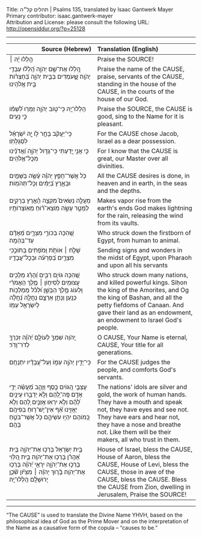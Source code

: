 <html>
<head></head>
<body>
Title: תהלים קל״ה | Psalms 135, translated by Isaac Gantwerk Mayer<br />
Primary contributor: isaac.gantwerk-mayer<br />
Attribution and License: please consult the following URL: <a href="http://opensiddur.org/?p=25128">http://opensiddur.org/?p=25128</a>
<p />
<hr />

<table style="margin-left: auto;margin-right: auto;" class="draggable">
<thead><tr><th id="x" style="text-align: right;">Source (Hebrew)</th><th style="text-align: left;">Translation (English)</th></tr></thead>
<tbody>
<tr><td style="vertical-align:top;" width="46%">
<div class="liturgy"><span lang="he">
הַ֥לְלוּ יָ֨הּ ׀
</span></div></td>
 
<td style="vertical-align:top;" width="53%">
<div class="english">
Praise the SOURCE! 
</div></td></tr>


<tr><td style="vertical-align:top;" width="46%">
<div class="liturgy"><span lang="he">
הַֽ֭לְלוּ אֶת־שֵׁ֣ם יְהֹוָ֑ה
הַֽ֝לְל֗וּ עַבְדֵ֥י יְהֹוָֽה׃
שֶׁ֣֭עֹמְדִים בְּבֵ֣ית יְהֹוָ֑ה
בְּ֝חַצְר֗וֹת בֵּ֣ית אֱלֹהֵֽינוּ׃
</span></div></td>
 
<td style="vertical-align:top;" width="53%">
<div class="english">
Praise the name of the CAUSE,
praise, servants of the CAUSE,
standing in the house of the CAUSE,
in the courts of the house of our God.
</div></td></tr>


<tr><td style="vertical-align:top;" width="46%">
<div class="liturgy"><span lang="he">
הַֽלְלוּ־יָ֭הּ 
כִּֽי־ט֣וֹב יְהֹוָ֑ה
זַמְּר֥וּ לִ֝שְׁמ֗וֹ 
כִּ֣י נָעִֽים׃
</span></div></td>
 
<td style="vertical-align:top;" width="53%">
<div class="english">
Praise the SOURCE,
the CAUSE is good, 
sing to the Name
for it is pleasant.
</div></td></tr>


<tr><td style="vertical-align:top;" width="46%">
<div class="liturgy"><span lang="he">
כִּֽי־יַעֲקֹ֗ב בָּחַ֣ר ל֣וֹ יָ֑הּ
יִ֝שְׂרָאֵ֗ל לִסְגֻלָּתֽוֹ׃
</span></div></td>
 
<td style="vertical-align:top;" width="53%">
<div class="english">
For the CAUSE chose Jacob,
Israel as a dear possession.
</div></td></tr>


<tr><td style="vertical-align:top;" width="46%">
<div class="liturgy"><span lang="he">
כִּ֤י אֲנִ֣י יָ֭דַעְתִּי 
כִּֽי־גָד֣וֹל יְהֹוָ֑ה
וַ֝אֲדֹנֵ֗ינוּ 
מִכׇּל־אֱלֹהִֽים׃
</span></div></td>
 
<td style="vertical-align:top;" width="53%">
<div class="english">
For I know
that the CAUSE is great,
our Master
over all divinities.
</div></td></tr>


<tr><td style="vertical-align:top;" width="46%">
<div class="liturgy"><span lang="he">
כֹּ֤ל אֲשֶׁר־חָפֵ֥ץ יְהֹוָ֗ה עָ֫שָׂ֥ה
בַּשָּׁמַ֥יִם וּבָאָ֑רֶץ 
בַּ֝יַּמִּ֗ים 
וְכׇל־תְּהֹמֽוֹת׃
</span></div></td>
 
<td style="vertical-align:top;" width="53%">
<div class="english">
All the CAUSE desires is done,
in heaven and in earth,
in the seas
and the depths.
</div></td></tr>


<tr><td style="vertical-align:top;" width="46%">
<div class="liturgy"><span lang="he">
מַעֲלֶ֣ה נְשִׂאִים֮ 
מִקְצֵ֢ה הָ֫אָ֥רֶץ
בְּרָקִ֣ים לַמָּטָ֣ר עָשָׂ֑ה
מֽוֹצֵא־ר֗֝וּחַ מֵאֽוֹצְרוֹתָֽיו׃
</span></div></td>
 
<td style="vertical-align:top;" width="53%">
<div class="english">
Makes vapor rise
from the earth's ends
God makes lightning for the rain,
releasing the wind from its vaults.
</div></td></tr>


<tr><td style="vertical-align:top;" width="46%">
<div class="liturgy"><span lang="he">
שֶׁ֭הִכָּה 
בְּכוֹרֵ֣י מִצְרָ֑יִם
מֵ֝אָדָ֗ם 
עַד־בְּהֵמָֽה׃
</span></div></td>
 
<td style="vertical-align:top;" width="53%">
<div class="english">
Who struck down
the firstborn of Egypt,
from human
to animal.
</div></td></tr>


<tr><td style="vertical-align:top;" width="46%">
<div class="liturgy"><span lang="he">
שָׁלַ֤ח ׀ אוֹתֹ֣ת וּ֭מֹפְתִים
בְּתוֹכֵ֣כִי מִצְרָ֑יִם
בְּ֝פַרְעֹ֗ה 
וּבְכׇל־עֲבָדָֽיו׃
</span></div></td>
 
<td style="vertical-align:top;" width="53%">
<div class="english">
Sending signs and wonders
in the midst of Egypt,
upon Pharaoh
and upon all his servants
</div></td></tr>


<tr><td style="vertical-align:top;" width="46%">
<div class="liturgy"><span lang="he">
שֶׁ֭הִכָּה גּוֹיִ֣ם רַבִּ֑ים
וְ֝הָרַ֗ג מְלָכִ֥ים עֲצוּמִֽים׃
לְסִיח֤וֹן ׀ מֶ֤לֶךְ הָאֱמֹרִ֗י 
וּ֭לְעוֹג מֶ֣לֶךְ הַבָּשָׁ֑ן
וּ֝לְכֹ֗ל מַמְלְכ֥וֹת 
כְּנָֽעַן׃
וְנָתַ֣ן אַרְצָ֣ם 
נַחֲלָ֑ה
נַ֝חֲלָ֗ה 
לְיִשְׂרָאֵ֥ל עַמּֽוֹ׃
</span></div></td>
 
<td style="vertical-align:top;" width="53%">
<div class="english">
Who struck down many nations,
and killed powerful kings.
Siḥon the king of the Amorites,
and Og the king of Bashan,
and all the petty fiefdoms
of Canaan.
And gave their land
as an endowment,
an endowment
to Israel God's people.
</div></td></tr>


<tr><td style="vertical-align:top;" width="46%">
<div class="liturgy"><span lang="he">
יְ֭הֹוָה שִׁמְךָ֣ לְעוֹלָ֑ם
יְ֝הֹוָ֗ה זִכְרְךָ֥ לְדֹר־וָדֹֽר׃
</span></div></td>
 
<td style="vertical-align:top;" width="53%">
<div class="english">
O CAUSE, Your Name is eternal,
CAUSE, Your title for all generations.
</div></td></tr>


<tr><td style="vertical-align:top;" width="46%">
<div class="liturgy"><span lang="he">
כִּֽי־יָדִ֣ין יְהֹוָ֣ה עַמּ֑וֹ
וְעַל־עֲ֝בָדָ֗יו יִתְנֶחָֽם׃
</span></div></td>
 
<td style="vertical-align:top;" width="53%">
<div class="english">
For the CAUSE judges the people,
and comforts God's servants.
</div></td></tr>


<tr><td style="vertical-align:top;" width="46%">
<div class="liturgy"><span lang="he">
עֲצַבֵּ֣י הַ֭גּוֹיִם 
כֶּ֣סֶף וְזָהָ֑ב
מַ֝עֲשֵׂ֗ה 
יְדֵ֣י אָדָֽם׃
פֶּֽה־לָ֭הֶם וְלֹ֣א יְדַבֵּ֑רוּ
עֵינַ֥יִם לָ֝הֶ֗ם וְלֹ֣א יִרְאֽוּ׃
אׇזְנַ֣יִם לָ֭הֶם וְלֹ֣א יַאֲזִ֑ינוּ
אַ֗֝ף אֵין־יֶשׁ־ר֥וּחַ בְּפִיהֶֽם׃
כְּ֭מוֹהֶם יִהְי֣וּ עֹשֵׂיהֶ֑ם
כֹּ֖ל אֲשֶׁר־בֹּטֵ֣חַ בָּהֶֽם׃
</span></div></td>
 
<td style="vertical-align:top;" width="53%">
<div class="english">
The nations' idols
are silver and gold,
the work
of human hands.
They have a mouth and speak not,
they have eyes and see not.
They have ears and hear not,
they have a nose and breathe not.
Like them will be their makers,
all who trust in them.
</div></td></tr>


<tr><td style="vertical-align:top;" width="46%">
<div class="liturgy"><span lang="he">
בֵּ֣ית יִ֭שְׂרָאֵל 
בָּרְכ֣וּ אֶת־יְהֹוָ֑ה 
בֵּ֥ית אַ֝הֲרֹ֗ן 
בָּרְכ֥וּ אֶת־יְהֹוָֽה׃
בֵּ֣ית הַ֭לֵּוִי 
בָּרְכ֣וּ אֶת־יְהֹוָ֑ה
יִֽרְאֵ֥י יְ֝הֹוָ֗ה
בָּרְכ֥וּ אֶת־יְהֹוָֽה׃
בָּ֘ר֤וּךְ יְהֹוָ֨ה ׀ מִצִּיּ֗וֹן
שֹׁ֘כֵ֤ן יְֽרוּשָׁלִָ֗ם 
הַֽלְלוּ־יָֽהּ׃
</span></div></td>
 
<td style="vertical-align:top;" width="53%">
<div class="english">
House of Israel,
bless the CAUSE,
House of Aaron,
bless the CAUSE,
House of Levi,
bless the CAUSE, 
those in awe of the CAUSE,
bless the CAUSE.
Bless the CAUSE from Zion,
dwelling in Jerusalem,
Praise the SOURCE!
</div></td></tr>
</tbody></table>

<hr />

“The <span style="text-transform: uppercase;">CAUSE</span>” is used to translate the Divine Name YHVH, based on the philosophical idea of God as the Prime Mover and on the interpretation of the Name as a causative form of the copula – “causes to be.”
</body>
</html>
